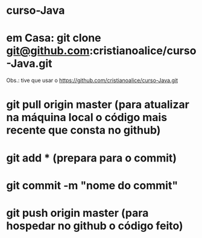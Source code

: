 # curso-Java

# em Casa: git clone git@github.com:cristianoalice/curso-Java.git
Obs.: tive que usar o https://github.com/cristianoalice/curso-Java.git



# git pull origin master (para atualizar na máquina local o código mais recente que consta no github)

# git add * (prepara para o commit)
# git commit -m "nome do commit"

# git push origin master (para hospedar no github o código feito)
